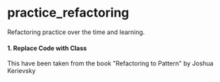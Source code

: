 # practice_refactoring
Refactoring practice over the time and learning. 

#### 1. Replace Code with Class
This have been taken from the book "Refactoring to Pattern" by Joshua Kerievsky